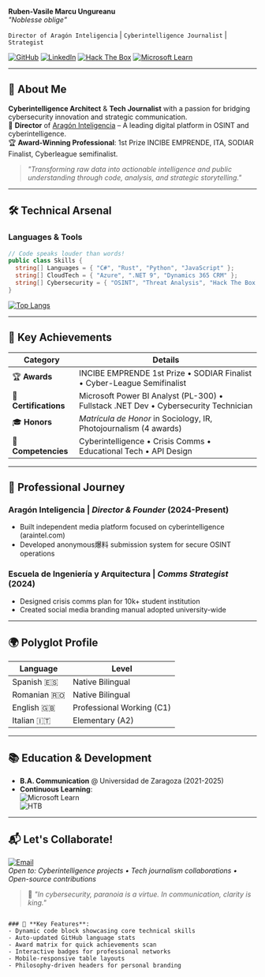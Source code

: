 
**Ruben-Vasile Marcu Ungureanu**  
*"Noblesse oblige"*

`Director of Aragón Inteligencia` | `Cyberintelligence Journalist` | `Strategist`  

[![GitHub](https://img.shields.io/badge/GitHub-@rubenvmu-181717?style=flat&logo=github)](https://github.com/rubenvmu)
[![LinkedIn](https://img.shields.io/badge/LinkedIn-Connect-blue?style=flat&logo=linkedin)](https://www.linkedin.com/in/ruben-vasile-marcu-ungureanu)
[![Hack The Box](https://img.shields.io/badge/Hack_The_Box-Rank_Hacker-9FEF00?style=flat&logo=hackthebox)](https://app.hackthebox.com/profile/your_id)
[![Microsoft Learn](https://img.shields.io/badge/Microsoft_Learn-Lvl_15-0078D4?style=flat&logo=microsoft)](https://learn.microsoft.com/es-es/users/ruben-vasile-marcu-ungureanu)

---

## 🚀 **About Me**
**Cyberintelligence Architect** & **Tech Journalist** with a passion for bridging cybersecurity innovation and strategic communication.  
📢 **Director** of [Aragón Inteligencia](https://araintel.com) – A leading digital platform in OSINT and cyberintelligence.  
🏆 **Award-Winning Professional**: 1st Prize INCIBE EMPRENDE, ITA, SODIAR Finalist, Cyberleague semifinalist.  

> *"Transforming raw data into actionable intelligence and public understanding through code, analysis, and strategic storytelling."*

---

## 🛠️ **Technical Arsenal**
### **Languages & Tools**
```csharp
// Code speaks louder than words!
public class Skills {
  string[] Languages = { "C#", "Rust", "Python", "JavaScript" };
  string[] CloudTech = { "Azure", ".NET 9", "Dynamics 365 CRM" };
  string[] Cybersecurity = { "OSINT", "Threat Analysis", "Hack The Box Top 1%" };
}
```

[![Top Langs](https://github-readme-stats.vercel.app/api/top-langs/?username=rubenvmu&layout=compact&theme=dark&hide_border=true)](https://github.com/rubenvmu)

---

## 🏅 **Key Achievements**
| **Category**       | **Details**                                                                 |
|---------------------|-----------------------------------------------------------------------------|
| 🏆 **Awards**       | INCIBE EMPRENDE 1st Prize • SODIAR Finalist • Cyber-League Semifinalist     |
| 📜 **Certifications**| Microsoft Power BI Analyst (PL-300) • Fullstack .NET Dev • Cybersecurity Technician |
| 🎓 **Honors**       | *Matrícula de Honor* in Sociology, IR, Photojournalism (4 awards)          |
| 🧠 **Competencies** | Cyberintelligence • Crisis Comms • Educational Tech • API Design           |

---

## 💼 **Professional Journey**
### **Aragón Inteligencia** | *Director & Founder* (2024-Present)
- Built independent media platform focused on cyberintelligence (araintel.com)
- Developed anonymous爆料 submission system for secure OSINT operations

### **Escuela de Ingeniería y Arquitectura** | *Comms Strategist* (2024)
- Designed crisis comms plan for 10k+ student institution
- Created social media branding manual adopted university-wide

---

## 🌍 **Polyglot Profile**
| **Language**   | **Level**                  |
|----------------|----------------------------|
| Spanish 🇪🇸     | Native Bilingual           |
| Romanian 🇷🇴    | Native Bilingual           |
| English 🇬🇧     | Professional Working (C1)  |
| Italian 🇮🇹     | Elementary (A2)            |

---

## 📚 **Education & Development**
- **B.A. Communication** @ Universidad de Zaragoza (2021-2025)  
- **Continuous Learning**:  
  ![Microsoft Learn](https://img.shields.io/badge/Microsoft_Learn-15/100-0078D4?logo=microsoft)  
  ![HTB](https://img.shields.io/badge/Hack_The_Box-Hacker-9FEF00?logo=hackthebox)

---

## 📬 **Let's Collaborate!**
[![Email](https://img.shields.io/badge/Email-ruben%40araintel.com-red?style=flat&logo=gmail)](mailto:ruben@araintel.com)  
*Open to: Cyberintelligence projects • Tech journalism collaborations • Open-source contributions*

> 🔐 *"In cybersecurity, paranoia is a virtue. In communication, clarity is king."*
```

### 🌟 **Key Features**:
- Dynamic code block showcasing core technical skills
- Auto-updated GitHub language stats
- Award matrix for quick achievements scan
- Interactive badges for professional networks
- Mobile-responsive table layouts
- Philosophy-driven headers for personal branding

